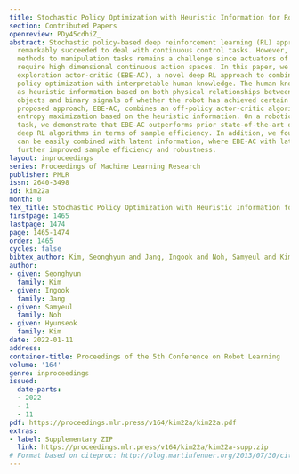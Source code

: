 ```yaml
---
title: Stochastic Policy Optimization with Heuristic Information for Robot Learning
section: Contributed Papers
openreview: PDy45cdhiZ_
abstract: Stochastic policy-based deep reinforcement learning (RL) approaches have
  remarkably succeeded to deal with continuous control tasks. However, applying these
  methods to manipulation tasks remains a challenge since actuators of a robot manipulator
  require high dimensional continuous action spaces. In this paper, we propose exploration-bounded
  exploration actor-critic (EBE-AC), a novel deep RL approach to combine stochastic
  policy optimization with interpretable human knowledge. The human knowledge is defined
  as heuristic information based on both physical relationships between a robot and
  objects and binary signals of whether the robot has achieved certain states. The
  proposed approach, EBE-AC, combines an off-policy actor-critic algorithm with an
  entropy maximization based on the heuristic information. On a robotic manipulation
  task, we demonstrate that EBE-AC outperforms prior state-of-the-art off-policy actor-critic
  deep RL algorithms in terms of sample efficiency. In addition, we found that EBE-AC
  can be easily combined with latent information, where EBE-AC with latent information
  further improved sample efficiency and robustness.
layout: inproceedings
series: Proceedings of Machine Learning Research
publisher: PMLR
issn: 2640-3498
id: kim22a
month: 0
tex_title: Stochastic Policy Optimization with Heuristic Information for Robot Learning
firstpage: 1465
lastpage: 1474
page: 1465-1474
order: 1465
cycles: false
bibtex_author: Kim, Seonghyun and Jang, Ingook and Noh, Samyeul and Kim, Hyunseok
author:
- given: Seonghyun
  family: Kim
- given: Ingook
  family: Jang
- given: Samyeul
  family: Noh
- given: Hyunseok
  family: Kim
date: 2022-01-11
address:
container-title: Proceedings of the 5th Conference on Robot Learning
volume: '164'
genre: inproceedings
issued:
  date-parts:
  - 2022
  - 1
  - 11
pdf: https://proceedings.mlr.press/v164/kim22a/kim22a.pdf
extras:
- label: Supplementary ZIP
  link: https://proceedings.mlr.press/v164/kim22a/kim22a-supp.zip
# Format based on citeproc: http://blog.martinfenner.org/2013/07/30/citeproc-yaml-for-bibliographies/
---
```

